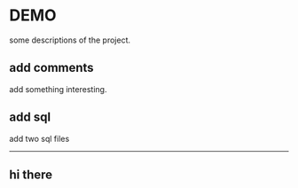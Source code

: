 # DEMO

some descriptions of the project.

## add comments

add something interesting.

## add sql
add two sql files

---
## hi there
